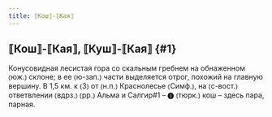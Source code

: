 ```yaml
---
title: ⟦Кош⟧-⟦Кая⟧
---
```

## ⟦Кош⟧-⟦Кая⟧, ⟦Куш⟧-⟦Кая⟧ {#1}

Конусовидная лесистая гора со скальным гребнем на обнаженном ⦅юж.⦆ склоне; в ее ⦅ю-зап.⦆ части выделяется отрог, похожий на главную вершину. В 1,5 км. к ⦅З⦆ от ⦅н.п.⦆ Краснолесье ⦅Симф.⦆, на ⦅с-вост.⦆ ответвлении ⦅вдрз.⦆ ⦅рр.⦆ Альма и Салгир#1 – ❶ ⦅тюрк.⦆ кош – здесь пара, парная.
